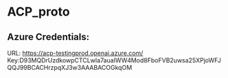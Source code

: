 # ACP_proto


## Azure Credentials:
URL: https://acp-testingprod.openai.azure.com/
Key:D93MQDrUzdkowpCTCLwIa7auaIWW4Mod8FboFVB2uwsa25XPjoWFJQQJ99BCACHrzpqXJ3w3AAABACOGkqOM
